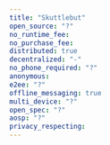 ```yaml
---
title: "Skuttlebut"
open_source: "?"
no_runtime_fee:
no_purchase_fee:
distributed: true
decentralized: "-"
no_phone_required: "?"
anonymous:
e2ee: "?"
offline_messaging: true
multi_device: "?"
open_spec: "?"
aosp: "?"
privacy_respecting:
---
```

